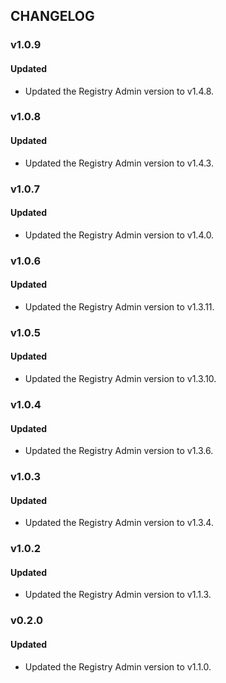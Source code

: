 ## CHANGELOG

### v1.0.9
#### Updated
- Updated the Registry Admin version to v1.4.8.

### v1.0.8
#### Updated
- Updated the Registry Admin version to v1.4.3.

### v1.0.7
#### Updated
- Updated the Registry Admin version to v1.4.0.

### v1.0.6
#### Updated
- Updated the Registry Admin version to v1.3.11.

### v1.0.5
#### Updated
- Updated the Registry Admin version to v1.3.10.

### v1.0.4
#### Updated
- Updated the Registry Admin version to v1.3.6.

### v1.0.3
#### Updated
- Updated the Registry Admin version to v1.3.4.

### v1.0.2
#### Updated
- Updated the Registry Admin version to v1.1.3.

### v0.2.0
#### Updated
- Updated the Registry Admin version to v1.1.0.
